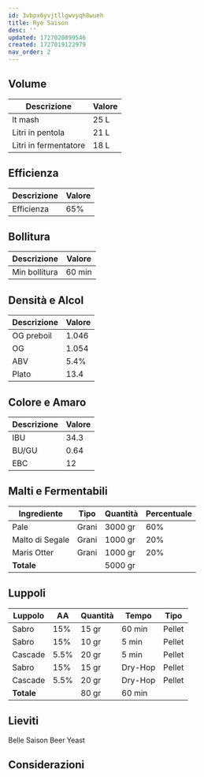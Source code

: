 ```yaml
---
id: 3vbpx6yvjtllgwvyqh8wueh
title: Rye Saison
desc: ''
updated: 1727020899546
created: 1727019122979
nav_order: 2
---
```

## Volume

| Descrizione            | Valore  |
|------------------------|---------|
| lt mash                | 25 L    |
| Litri in pentola       | 21 L    |
| Litri in fermentatore  | 18 L    |

## Efficienza

| Descrizione            | Valore  |
|------------------------|---------|
| Efficienza             | 65%     |

## Bollitura

| Descrizione            | Valore  |
|------------------------|---------|
| Min bollitura          | 60 min  |

## Densità e Alcol

| Descrizione            | Valore  |
|------------------------|---------|
| OG preboil             | 1.046   |
| OG                     | 1.054   |
| ABV                    | 5.4%    |
| Plato                  | 13.4    |

## Colore e Amaro

| Descrizione            | Valore  |
|------------------------|---------|
| IBU                    | 34.3    |
| BU/GU                  | 0.64    |
| EBC                    | 12      |

## Malti e Fermentabili

| Ingrediente            | Tipo    | Quantità | Percentuale |
|------------------------|---------|----------|-------------|
| Pale                   | Grani   | 3000 gr  | 60%         |
| Malto di Segale        | Grani   | 1000 gr  | 20%         |
| Maris Otter            | Grani   | 1000 gr  | 20%         |
| **Totale**             |         | 5000 gr  |             |

## Luppoli

| Luppolo                | AA      | Quantità | Tempo       | Tipo   |
|------------------------|---------|----------|-------------|--------|
| Sabro                  | 15%     | 15 gr    | 60 min      | Pellet |
| Sabro                  | 15%     | 10 gr    | 5 min       | Pellet |
| Cascade                | 5.5%    | 20 gr    | 5 min       | Pellet |
| Sabro                  | 15%     | 15 gr    | Dry-Hop     | Pellet |
| Cascade                | 5.5%    | 20 gr    | Dry-Hop     | Pellet |
| **Totale**             |         | 80 gr    | 60 min      |        |

## Lieviti

Belle Saison Beer Yeast

## Considerazioni

